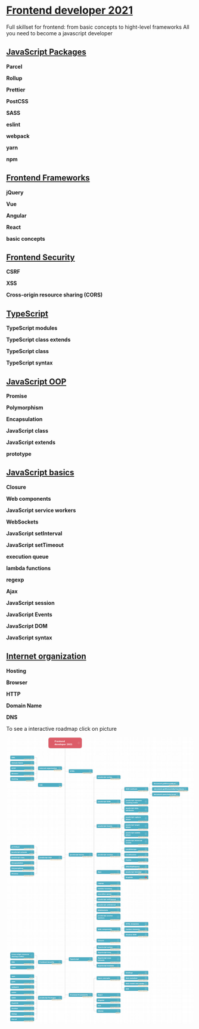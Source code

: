 # [Frontend developer 2021](https://infinite.education/view/frontend_developer_2021)
Full skillset for frontend: from basic concepts to hight-level frameworks
All you need to become a javascript developer

## **[JavaScript Packages](https://infinite.education/view/javascript_packages)**

**Parcel**

**Rollup**

**Prettier**

**PostCSS**

**SASS**

**eslint**

**webpack**

**yarn**

**npm**


## **[Frontend Frameworks](https://infinite.education/view/frontend_frameworks)**

**jQuery**

**Vue**

**Angular**

**React**

**basic concepts**


## **[Frontend Security](https://infinite.education/view/frontend_security)**

**CSRF**

**XSS**

**Cross-origin resource sharing (CORS)**


## **[TypeScript](https://infinite.education/view/typescript_1)**

**TypeScript modules**

**TypeScript class extends**

**TypeScript class**

**TypeScript syntax**


## **[JavaScript OOP](https://infinite.education/view/javascript_oop)**

**Promise**

**Polymorphism**

**Encapsulation**

**JavaScript class**

**JavaScript extends**

**prototype**


## **[JavaScript basics](https://infinite.education/view/javascript_basics)**

**Closure**

**Web components**

**JavaScript service workers**

**WebSockets**

**JavaScript setInterval**

**JavaScript setTimeout**

**execution queue**

**lambda functions**

**regexp**

**Ajax**

**JavaScript session**

**JavaScript Events**

**JavaScript DOM**

**JavaScript syntax**


## **[Internet organization](https://infinite.education/view/Internet_organization)**

**Hosting**

**Browser**

**HTTP**

**Domain Name**

**DNS**


To see a interactive roadmap click on picture

[![alt text](https://raw.githubusercontent.com/infinite-education/frontend-developer-roadmap/main/frontend_developer_2021.png)](https://infinite.education/skillset/frontend_developer_2021)
